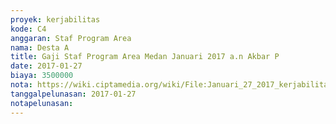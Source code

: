 ```yaml
---
proyek: kerjabilitas
kode: C4
anggaran: Staf Program Area
nama: Desta A
title: Gaji Staf Program Area Medan Januari 2017 a.n Akbar P
date: 2017-01-27
biaya: 3500000
nota: https://wiki.ciptamedia.org/wiki/File:Januari_27_2017_kerjabilitas_C4_staf_area_medan_akbar481.jpg
tanggalpelunasan: 2017-01-27
notapelunasan:
---
```

